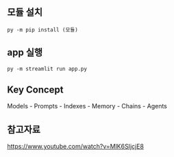 <!-- ## venv 가상환경 실행

```
source venv/Scripts/activate
``` -->

## 모듈 설치

```
py -m pip install (모듈)
```

## app 실행

```
py -m streamlit run app.py
```

## Key Concept

Models - Prompts - Indexes - Memory - Chains - Agents

## 참고자료

https://www.youtube.com/watch?v=MlK6SIjcjE8
